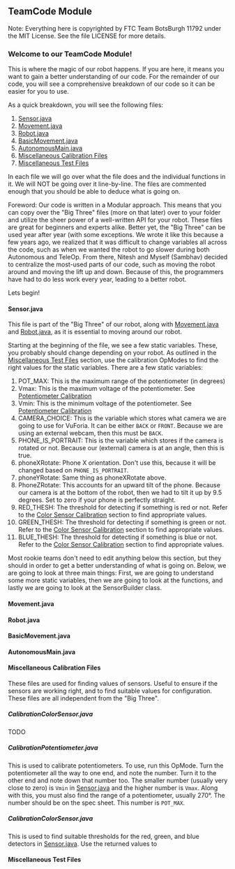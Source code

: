 ## TeamCode Module

Note: Everything here is copyrighted by FTC Team BotsBurgh 11792 under the MIT License. See the file LICENSE for more details.

### Welcome to our TeamCode Module!

This is where the magic of our robot happens. If you are here, it means you want to gain a better understanding of our code. For the remainder of our code, you will see a comprehensive breakdown of our code so it can be easier for you to use.

As a quick breakdown, you will see the following files:

1. [Sensor.java](####sensor.java)
1. [Movement.java](####movement.java)
1. [Robot.java](####robot.java)
1. [BasicMovement.java](####basicmovement.java)
1. [AutonomousMain.java](####autonomousmain.java)
1. [Miscellaneous Calibration Files](####miscellaneous-calibration-files)
1. [Miscellaneous Test Files](####miscellaneous-test-files)

In each file we will go over what the file does and the individual functions in it. We will NOT be going over it line-by-line. The files are commented enough that you should be able to deduce what is going on.

Foreword: Our code is written in a Modular approach. This means that you can copy over the "Big Three" files (more on that later) over to your folder and utilize the sheer power of a well-written API for your robot. These files are great for beginners and experts alike. Better yet, the "Big Three" can be used year after year (with some exceptions. We wrote it like this because a few years ago, we realized that it was difficult to change variables all across the code, such as when we wanted the robot to go slower during both Autonomous and TeleOp. From there, Nitesh and Myself (Sambhav) decided to centralize the most-used parts of our code, such as moving the robot around and moving the lift up and down. Because of this, the programmers have had to do less work every year, leading to a better robot.

Lets begin!

#### Sensor.java

This file is part of the "Big Three" of our robot, along with [Movement.java](####movement.java) and [Robot.java](####robot.java), as it is essential to moving around our robot.

Starting at the beginning of the file, we see a few static variables. These, you probably should change depending on your robot. As outlined in the [Miscellaneous Test Files](####miscellaneous-test-files) section, use the calibration OpModes to find the right values for the static variables. There are a few static variables:

1. POT_MAX: This is the maximum range of the potentiometer (in degrees)
1. Vmax: This is the maximum voltage of the potentiometer. See [Potentiometer Calibration](#####calibrationpotentiometer.java)
1. Vmin: This is the minimum voltage of the potentiometer. See [Potentiometer Calibration](#####calibrationpotentiometer.java)
1. CAMERA_CHOICE: This is the variable which stores what camera we are going to use for VuForia. It can be either `BACK` or `FRONT`. Because we are using an external webcam, then this must be `BACK`.
1. PHONE_IS_PORTRAIT: This is the variable which stores if the camera is rotated or not. Because our (external) camera is at an angle, then this is true. 
1. phoneXRotate: Phone X orientation. Don't use this, because it will be changed based on `PHONE_IS_PORTRAIT`.
1. phoneYRotate: Same thing as phoneXRotate above.
1. PhoneZRotate: This accounts for an upward tilt of the phone. Because our camera is at the bottom of the robot, then we had to tilt it up by 9.5 degrees. Set to zero if your phone is perfectly straight.
1. RED_THESH: The threshold for detecting if something is red or not. Refer to the [Color Sensor Calibration](#####calibrationcolorsensor.java) section to find appropriate values.
1. GREEN_THESH: The threshold for detecting if something is green or not. Refer to the [Color Sensor Calibration](#####calibrationcolorsensor.java) section to find appropriate values.
1. BLUE_THESH: The threshold for detecting if something is blue or not. Refer to the [Color Sensor Calibration](#####calibrationcolorsensor.java) section to find appropriate values.

Most rookie teams don't need to edit anything below this section, but they should in order to get a better understanding of what is going on. Below, we are going to look at three main things: First, we are going to understand some more static variables, then we are going to look at the functions, and lastly we are going to look at the SensorBuilder class.


#### Movement.java

#### Robot.java

#### BasicMovement.java

#### AutonomousMain.java

#### Miscellaneous Calibration Files

These files are used for finding values of sensors. Useful to ensure if the sensors are working right, and to find suitable values for configuration. These files are all independent from the "Big Three".

##### CalibrationColorSensor.java

TODO

##### CalibrationPotentiometer.java

This is used to calibrate potentiometers. To use, run this OpMode. Turn the potentiometer all the way to one end, and note the number. Turn it to the other end and note down that number too. The smaller number (usually very close to zero) is `Vmin` in [Sensor.java](####sensor.java) and the higher number is `Vmax`. Along with this, you must also find the range of a potentiometer, usually 270°. The number should be on the spec sheet. This number is `POT_MAX`.

##### CalibrationColorSensor.java

This is used to find suitable thresholds for the red, green, and blue detectors in [Sensor.java](####sensor.java). Use the returned values to 

#### Miscellaneous Test Files